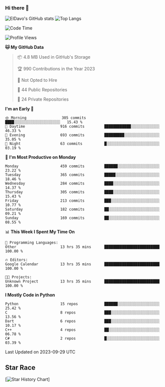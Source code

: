 ### Hi there 👋
![ElDavo's GitHub stats](https://github-readme-stats.vercel.app/api?username=ElDavoo&show_icons=true&theme=chartreuse-dark)
![Top Langs](https://github-readme-stats.vercel.app/api/top-langs/?username=ElDavoo&theme=chartreuse-dark&layout=compact)

<!--START_SECTION:waka-->
![Code Time](http://img.shields.io/badge/Code%20Time-422%20hrs%207%20mins-blue)

![Profile Views](http://img.shields.io/badge/Profile%20Views-11-blue)

**🐱 My GitHub Data** 

> 📦 4.8 MB Used in GitHub's Storage 
 > 
> 🏆 990 Contributions in the Year 2023
 > 
> 🚫 Not Opted to Hire
 > 
> 📜 44 Public Repositories 
 > 
> 🔑 24 Private Repositories 
 > 
**I'm an Early 🐤** 

```text
🌞 Morning                305 commits         ████░░░░░░░░░░░░░░░░░░░░░   15.43 % 
🌆 Daytime                916 commits         ████████████░░░░░░░░░░░░░   46.33 % 
🌃 Evening                693 commits         █████████░░░░░░░░░░░░░░░░   35.05 % 
🌙 Night                  63 commits          █░░░░░░░░░░░░░░░░░░░░░░░░   03.19 % 
```
📅 **I'm Most Productive on Monday** 

```text
Monday                   459 commits         ██████░░░░░░░░░░░░░░░░░░░   23.22 % 
Tuesday                  365 commits         █████░░░░░░░░░░░░░░░░░░░░   18.46 % 
Wednesday                284 commits         ████░░░░░░░░░░░░░░░░░░░░░   14.37 % 
Thursday                 305 commits         ████░░░░░░░░░░░░░░░░░░░░░   15.43 % 
Friday                   213 commits         ███░░░░░░░░░░░░░░░░░░░░░░   10.77 % 
Saturday                 182 commits         ██░░░░░░░░░░░░░░░░░░░░░░░   09.21 % 
Sunday                   169 commits         ██░░░░░░░░░░░░░░░░░░░░░░░   08.55 % 
```


📊 **This Week I Spent My Time On** 

```text
💬 Programming Languages: 
Other                    13 hrs 35 mins      █████████████████████████   100.00 % 

🔥 Editors: 
Google Calendar          13 hrs 35 mins      █████████████████████████   100.00 % 

🐱‍💻 Projects: 
Unknown Project          13 hrs 35 mins      █████████████████████████   100.00 % 
```

**I Mostly Code in Python** 

```text
Python                   15 repos            ██████░░░░░░░░░░░░░░░░░░░   25.42 % 
C                        8 repos             ███░░░░░░░░░░░░░░░░░░░░░░   13.56 % 
Dart                     6 repos             ███░░░░░░░░░░░░░░░░░░░░░░   10.17 % 
C++                      4 repos             ██░░░░░░░░░░░░░░░░░░░░░░░   06.78 % 
C#                       2 repos             █░░░░░░░░░░░░░░░░░░░░░░░░   03.39 % 
```




 Last Updated on 2023-09-29 UTC
<!--END_SECTION:waka-->

## Star Race

[![Star History Chart](https://api.star-history.com/svg?repos=ElDavoo/WhatsApp-Crypt14-Crypt15-Decrypter,ElDavoo/TuringOS,EliteAndroidApps/WhatsApp-Crypt12-Decrypter,KnugiHK/Whatsapp-Chat-Exporter&type=Date)]
